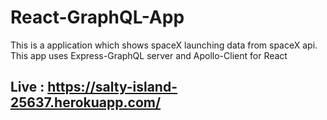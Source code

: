 # React-GraphQL-App
This is a application which shows spaceX launching data from spaceX api. This app uses Express-GraphQL server and Apollo-Client for React

## Live : https://salty-island-25637.herokuapp.com/